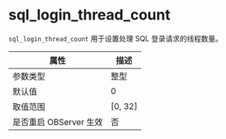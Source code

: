 # sql_login_thread_count

`sql_login_thread_count` 用于设置处理 SQL 登录请求的线程数量。

| **属性** | **描述** |
| --- | --- |
| 参数类型 | 整型 |
| 默认值 | 0 |
| 取值范围 | [0, 32] |
| 是否重启 OBServer 生效 | 否 |
